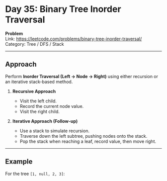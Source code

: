 # Day 35: Binary Tree Inorder Traversal

**Problem**  
Link: https://leetcode.com/problems/binary-tree-inorder-traversal/  
Category: Tree / DFS / Stack

---

## Approach
Perform **Inorder Traversal (Left → Node → Right)** using either recursion or an iterative stack-based method.

1. **Recursive Approach**
   - Visit the left child.
   - Record the current node value.
   - Visit the right child.

2. **Iterative Approach (Follow-up)**
   - Use a stack to simulate recursion.
   - Traverse down the left subtree, pushing nodes onto the stack.
   - Pop the stack when reaching a leaf, record value, then move right.

---

## Example
For the tree `[1, null, 2, 3]`: